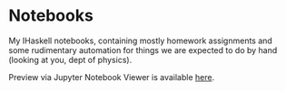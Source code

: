 # Notebooks

My IHaskell notebooks, containing mostly homework assignments and some rudimentary
automation for things we are expected to do by hand (looking at you, dept of physics).

Preview via Jupyter Notebook Viewer is available [here](https://nbviewer.jupyter.org/github/thymelous/ifmo/tree/master/notes/).
